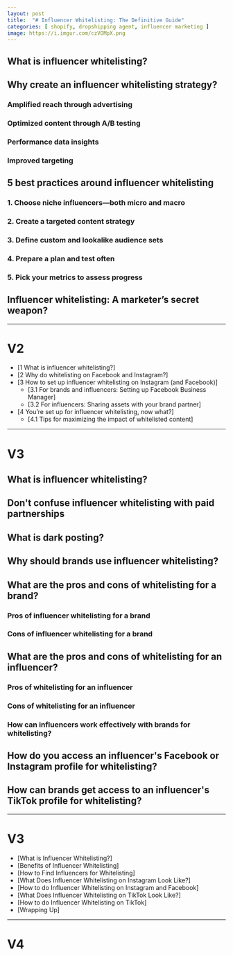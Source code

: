 ```yaml
---
layout: post
title:  "# Influencer Whitelisting: The Definitive Guide"
categories: [ shopify, dropshipping agent, influencer marketing ]
image: https://i.imgur.com/czVOMpX.png
---
```


## **What is influencer whitelisting?**
## **Why create an influencer whitelisting strategy?**
### **Amplified reach through advertising**
### **Optimized content through A/B testing**
### **Performance data insights**
### **Improved targeting**
## **5 best practices around influencer whitelisting**
### 1. Choose niche influencers—both micro and macro
### **2. Create a targeted content strategy**
### **3. Define custom and lookalike audience sets**
### **4. Prepare a plan and test often**
### 5. Pick your metrics to assess progress
## **Influencer whitelisting: A marketer’s secret weapon?**

---
# V2
-   [1  What is influencer whitelisting?]
-   [2  Why do whitelisting on Facebook and Instagram?]
-   [3  How to set up influencer whitelisting on Instagram (and Facebook)]
    -   [3.1  For brands and influencers: Setting up Facebook Business Manager]
    -   [3.2  For influencers: Sharing assets with your brand partner]
-   [4  You’re set up for influencer whitelisting, now what?]
    -   [4.1  Tips for maximizing the impact of whitelisted content]

---
# V3
## What is influencer whitelisting?
## Don't confuse influencer whitelisting with paid partnerships
## What is dark posting?
## Why should brands use influencer whitelisting?
## What are the pros and cons of whitelisting for a brand?
### Pros of influencer whitelisting for a brand
### Cons of influencer whitelisting for a brand
## What are the pros and cons of whitelisting for an influencer?
### Pros of whitelisting for an influencer
### Cons of whitelisting for an influencer
### How can influencers work effectively with brands for whitelisting?
## How do you access an influencer's Facebook or Instagram profile for whitelisting?
## How can brands get access to an influencer's TikTok profile for whitelisting?

---
# V3
-   [What is Influencer Whitelisting?]
-   [Benefits of Influencer Whitelisting]
-   [How to Find Influencers for Whitelisting]
-   [What Does Influencer Whitelisting on Instagram Look Like?]
-   [How to do Influencer Whitelisting on Instagram and Facebook]
-   [What Does Influencer Whitelisting on TikTok Look Like?]
-   [How to do Influencer Whitelisting on TikTok]
-   [Wrapping Up]

---
# V4

<!--stackedit_data:
eyJoaXN0b3J5IjpbLTEwNDc1NjU5MTIsLTEzMjA0MTk4ODYsLT
E1OTUzOTQ1NzFdfQ==
-->